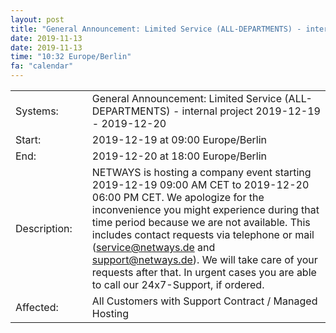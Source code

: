 ```yaml
---
layout: post
title: "General Announcement: Limited Service (ALL-DEPARTMENTS) - internal project 2019-12-19 - 2019-12-20"
date: 2019-11-13
date: 2019-11-13
time: "10:32 Europe/Berlin"
fa: "calendar"
---
```


|                   |   |                                                                      |
|-------------------|---|----------------------------------------------------------------------|
| Systems:          |   | General Announcement: Limited Service (ALL-DEPARTMENTS) - internal project 2019-12-19 - 2019-12-20|
| Start:            |   | 2019-12-19 at 09:00 Europe/Berlin |
| End:              |   | 2019-12-20 at 18:00 Europe/Berlin |
| Description:      |   | NETWAYS is hosting a company event starting 2019-12-19 09:00 AM CET to 2019-12-20 06:00 PM CET. We apologize for the inconvenience you might experience during that time period because we are not available. This includes contact requests via telephone or mail (service@netways.de and support@netways.de). We will take care of your requests after that. In urgent cases you are able to call our 24x7-Support, if ordered. |
| Affected:         |   | All Customers with Support Contract / Managed Hosting |